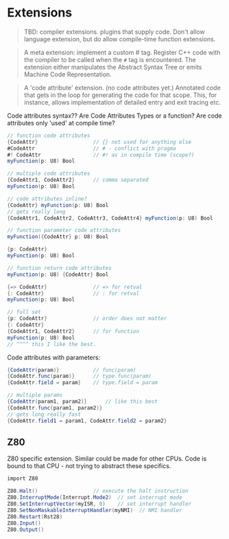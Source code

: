 # Extensions

> TBD: compiler extensions. plugins that supply code. Don't allow language extension, but do allow compile-time function extensions.

> A meta extension: implement a custom # tag. Register C++ code with the compiler to be called when the `#` tag is encountered. The extension either manipulates the Abstract Syntax Tree or emits Machine Code Representation.

> A 'code attribute' extension. (no code attributes yet.) Annotated code that gets in the loop for generating the code for that scope. This, for instance, allows implementation of detailed entry and exit tracing etc.

Code attributes syntax?? Are Code Attributes Types or a function? Are code attributes only 'used' at compile time?

```C#
// function code attributes
{CodeAttr}                  // {} not used for anything else
#CodeAttr                   // # - conflict with pragma
#! CodeAttr                 // #! as in compile time (scope?)
myFunction(p: U8) Bool

// multiple code attributes
{CodeAttr1, CodeAttr2}      // comma separated
myFunction(p: U8) Bool

// code attributes inline?
{CodeAttr} myFunction(p: U8) Bool
// gets really long
{CodeAttr1, CodeAttr2, CodeAttr3, CodeAttr4} myFunction(p: U8) Bool

// function parameter code attributes
myFunction({CodeAttr} p: U8) Bool

{p: CodeAttr}
myFunction(p: U8) Bool

// function return code attributes
myFunction(p: U8) {CodeAttr} Bool

{=> CodeAttr}               // => for retval
{: CodeAttr}                // : for retval
myFunction(p: U8) Bool

// full set
{p: CodeAttr}               // order does not matter
{: CodeAttr}
{CodeAttr1, CodeAttr2}      // for function
myFunction(p: U8) Bool
// ^^^^ this I like the best.
```

Code attributes with parameters:

```C#
{CodeAttr(param)}           // func(param)
{CodeAttr.func(param)}      // type.func(param)
{CodeAttr.field = param}    // type.field = param

// multiple params
{CodeAttr(param1, param2)}      // like this best
{CodeAttr.func(param1, param2)}
// gets long really fast
{CodeAttr.field1 = param1, CodeAttr.field2 = param2}
```

## Z80

Z80 specific extension. Similar could be made for other CPUs. Code is bound to that CPU - not trying to abstract these specifics.

```C#
import Z80

Z80.Halt()                  // execute the halt instruction
Z80.InterruptMode(Interrupt.Mode2)  // set interrupt mode
Z80.SetInterruptVector(myISR, 0)    // set interrupt handler
Z80.SetNonMaskableInterruptHandler(myNMI)  // NMI handler
Z80.Restart(Rst28)
Z80.Input()
Z80.Output()
```
